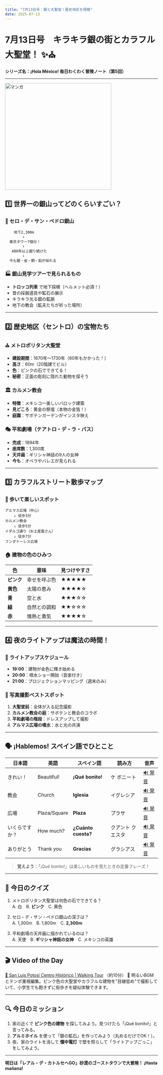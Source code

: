 ```yaml
---
title: "7月13日号：銀と大聖堂！歴史地区を探検"
date: 2025-07-13
---
```


# 7月13日号　キラキラ銀の街とカラフル大聖堂！ ✨⛪
**シリーズ名：¡Hola México! 毎日わくわく冒険ノート（第5回）**

---
<img src="/mexico-articles/assets/2025-07-13-comic.png" alt="マンガ" width="350" />

## 1️⃣ 世界一の銀山ってどのくらいすごい？

### 💎 セロ・デ・サン・ペドロ銀山
```
    地下2,300m
        ↓
  東京タワー7個分！
        ↓
   400年以上掘り続けた
        ↓
  今も銀・金・銅・鉛が採れる
```

### 🏭 銀山見学ツアーで見られるもの
- **トロッコ列車** で地下探検（ヘルメット必須！）
- 昔の採掘道具や鉱石の展示
- キラキラ光る銀の鉱脈
- 地下の教会（鉱夫たちが祈った場所）

---

## 2️⃣ 歴史地区（セントロ）の宝物たち

### ⛪ メトロポリタン大聖堂
- **建設期間**：1670年〜1730年（60年もかかった！）
- **高さ**：60m（20階建てビル）
- **色**：ピンクの石でできてる！
- **秘密**：正面の彫刻に隠れた動物を探そう

### 🏛️ カルメン教会
- **特徴**：メキシコ一美しいバロック建築
- **見どころ**：黄金の祭壇（本物の金箔！）
- **庭園**：サボテンガーデンがインスタ映え

### 🎭 平和劇場（テアトロ・デ・ラ・パス）
- **完成**：1894年
- **座席数**：1,300席
- **天井画**：ギリシャ神話の9人の女神
- **今も**：オペラやバレエが見られる

---

## 3️⃣ カラフルストリート散歩マップ

### 🌈 歩いて楽しいスポット
```
アルマス広場（中心）
    ↓ 徒歩3分
カルメン教会
    ↓ 徒歩5分
イダルゴ通り（お土産屋さん）
    ↓ 徒歩7分
フンダドーレス広場
```

### 🏠 建物の色のひみつ

| 色 | 意味 | 見つけやすさ |
|-----|------|------------|
| **ピンク** | 幸せを呼ぶ色 | ★★★★★ |
| **黄色** | 太陽の恵み | ★★★★☆ |
| **青** | 空と水 | ★★★☆☆ |
| **緑** | 自然との調和 | ★★☆☆☆ |
| **赤** | 情熱と勇気 | ★★★★☆ |

---

## 4️⃣ 夜のライトアップは魔法の時間！

### 🌟 ライトアップスケジュール
- **19:00**：建物が金色に輝き始める
- **20:00**：噴水ショー開始（音楽付き）
- **21:00**：プロジェクションマッピング（週末のみ）

### 📸 写真撮影ベストスポット
1. **大聖堂前**：全体が入る記念撮影
2. **カルメン教会の庭**：サボテンと教会のコラボ
3. **平和劇場の階段**：ドレスアップして撮影
4. **アルマス広場の噴水**：水と光の共演

---

## 🗣️ ¡Hablemos! スペイン語でひとこと

| 日本語 | 英語 | スペイン語 | 読み方 | 音声 |
|--------|------|------------|--------|------|
| きれい！ | Beautiful! | **¡Qué bonito!** | ケ ボニート | [🔊 発音](https://www.spanishdict.com/pronunciation/qué%20bonito) |
| 教会 | Church | **Iglesia** | イグレシア | [🔊 発音](https://www.spanishdict.com/pronunciation/iglesia) |
| 広場 | Plaza/Square | **Plaza** | プラサ | [🔊 発音](https://www.spanishdict.com/pronunciation/plaza) |
| いくらですか？ | How much? | **¿Cuánto cuesta?** | クアント クエスタ | [🔊 発音](https://www.spanishdict.com/pronunciation/cuánto%20cuesta) |
| ありがとう | Thank you | **Gracias** | グラシアス | [🔊 発音](https://www.spanishdict.com/pronunciation/gracias) |

> **覚えよう**：「¡Qué bonito!」は美しいものを見たときの定番フレーズ！

---

## 🎲 今日のクイズ

1. メトロポリタン大聖堂は何色の石でできてる？  
   A. 白　B. **ピンク**　C. 黄色

2. セロ・デ・サン・ペドロ銀山の深さは？  
   A. 1,300m　B. 1,800m　C. **2,300m**

3. 平和劇場の天井画に描かれているのは？  
   A. 天使　B. **ギリシャ神話の女神**　C. メキシコの英雄

---

## 🎬 Video of the Day
[🔗 San Luis Potosí Centro Histórico | Walking Tour](https://www.youtube.com/watch?v=RdM4UmdtWz0) （約10分）
📝 明るいBGMとテンポ重視編集。ピンク色の大聖堂やカラフルな建物を"目線低め"で撮影していて、小学生でも飽きずに街歩きを疑似体験できます。

---

## 🔍 今日のミッション

1. 家の近くで **ピンク色の建物** を探してみよう。見つけたら「¡Qué bonito!」と言ってみる。
2. **アルミホイル** を使って「銀の鉱石」を作ってみよう（丸めるだけでOK！）。
3. 夜、家のライトを消して **懐中電灯** で壁を照らして「ライトアップごっこ」をしてみよう。

---

**明日は「レアル・デ・カトルセへGO」砂漠のゴーストタウンで大冒険！ ¡Hasta mañana!**